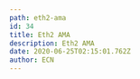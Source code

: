 ```yaml
---
path: eth2-ama
id: 34
title: Eth2 AMA
description: Eth2 AMA
date: 2020-06-25T02:15:01.762Z
author: ECN
---
```






